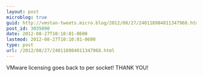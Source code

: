 ```yaml
---
layout: post
microblog: true
guid: http://vmstan-tweets.micro.blog/2012/08/27/240118984811347968.html
post_id: 3035090
date: 2012-08-27T10:10:01-0600
lastmod: 2012-08-27T10:10:01-0600
type: post
url: /2012/08/27/240118984811347968.html
---
```

VMware licensing goes back to per socket! THANK YOU!
